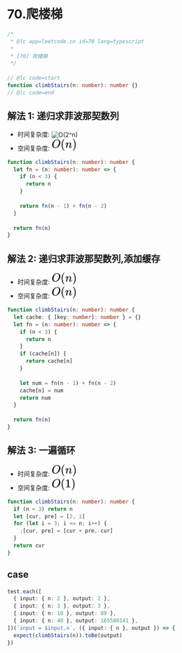 # 70.爬楼梯

```ts
/*
 * @lc app=leetcode.cn id=70 lang=typescript
 *
 * [70] 爬楼梯
 */

// @lc code=start
function climbStairs(n: number): number {}
// @lc code=end
```

## 解法 1: 递归求菲波那契数列

- 时间复杂度: <!-- $O(2^n)$ --> <img style="transform: translateY(0.1em); background: white;" src="./svg/o-2-^-n.svg" alt="O(2^n)">
- 空间复杂度: <!-- $O(n)$ --> <img style="transform: translateY(0.1em); background: white;" src="./svg/o-n.svg" alt="O(n)">

```ts
function climbStairs(n: number): number {
  let fn = (n: number): number => {
    if (n < 3) {
      return n
    }

    return fn(n - 1) + fn(n - 2)
  }

  return fn(n)
}
```

## 解法 2: 递归求菲波那契数列,添加缓存

- 时间复杂度: <!-- $O(n)$ --> <img style="transform: translateY(0.1em); background: white;" src="./svg/o-n.svg" alt="O(n)">
- 空间复杂度: <!-- $O(n)$ --> <img style="transform: translateY(0.1em); background: white;" src="./svg/o-n.svg" alt="O(n)">

```ts
function climbStairs(n: number): number {
  let cache: { [key: number]: number } = {}
  let fn = (n: number): number => {
    if (n < 3) {
      return n
    }
    if (cache[n]) {
      return cache[n]
    }

    let num = fn(n - 1) + fn(n - 2)
    cache[n] = num
    return num
  }

  return fn(n)
}
```

## 解法 3: 一遍循环

- 时间复杂度: <!-- $O(n)$ --> <img style="transform: translateY(0.1em); background: white;" src="./svg/o-n.svg" alt="O(n)">
- 空间复杂度: <!-- $O(1)$ --> <img style="transform: translateY(0.1em); background: white;" src="./svg/o-1.svg" alt="O(1)">

```ts
function climbStairs(n: number): number {
  if (n < 3) return n
  let [cur, pre] = [2, 1]
  for (let i = 3; i <= n; i++) {
    ;[cur, pre] = [cur + pre, cur]
  }
  return cur
}
```

## case

```ts
test.each([
  { input: { n: 2 }, output: 2 },
  { input: { n: 3 }, output: 3 },
  { input: { n: 10 }, output: 89 },
  { input: { n: 40 }, output: 165580141 },
])(`input = $input.n`, ({ input: { n }, output }) => {
  expect(climbStairs(n)).toBe(output)
})
```
